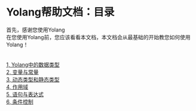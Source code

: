 # Yolang帮助文档：目录
首先，感谢您使用Yolang\
在您使用Yolang前，您应该看看本文档，本文档会从最基础的开始教您如何使用Yolang！\
\
\
[1, Yolang中的数据类型](part1-type.md)\
[2, 变量与常量](part2-variable-constant.md)\
[3, 动态类型和静态类型](part3-dynamic-static.md)\
[4, 作用域](part4-scope.md)\
[5, 语句与表达式](part5-stc-expr.md)\
[6, 条件控制](part6-cond-control.md)